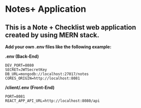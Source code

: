 # Notes+ Application

## This is a Note + Checklist web application created by using MERN stack.

**Add your own .env files like the following example:**

**.env (Back-End)**

```
DEV_PORT=8080
SECRET=JWTSecretKey
DB_URL=mongodb://localhost:27017/notes
CORES_ORIGIN=http://localhost:8081
```

**/client/.env (Front-End)**
```
PORT=8081
REACT_APP_API_URL=http://localhost:8080/api
```
